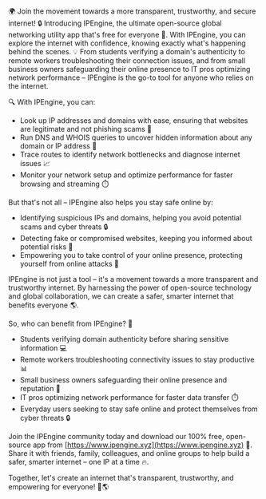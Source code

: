 🌍️️️️ Join the movement towards a more transparent, trustworthy, and secure internet! 🔒️ Introducing IPEngine, the ultimate open-source global networking utility app that's free for everyone 🎁️️. With IPEngine, you can explore the internet with confidence, knowing exactly what's happening behind the scenes. 💡️ From students verifying a domain's authenticity to remote workers troubleshooting their connection issues, and from small business owners safeguarding their online presence to IT pros optimizing network performance – IPEngine is the go-to tool for anyone who relies on the internet.

🔍️ With IPEngine, you can:

* Look up IP addresses and domains with ease, ensuring that websites are legitimate and not phishing scams 🚫
* Run DNS and WHOIS queries to uncover hidden information about any domain or IP address 🔎️
* Trace routes to identify network bottlenecks and diagnose internet issues 📈
* Monitor your network setup and optimize performance for faster browsing and streaming ⏱️

But that's not all – IPEngine also helps you stay safe online by:

* Identifying suspicious IPs and domains, helping you avoid potential scams and cyber threats 🔒️
* Detecting fake or compromised websites, keeping you informed about potential risks 🚨
* Empowering you to take control of your online presence, protecting yourself from online attacks 💪

IPEngine is not just a tool – it's a movement towards a more transparent and trustworthy internet. By harnessing the power of open-source technology and global collaboration, we can create a safer, smarter internet that benefits everyone 🌎️.

So, who can benefit from IPEngine? 🤔

* Students verifying domain authenticity before sharing sensitive information 💻
* Remote workers troubleshooting connectivity issues to stay productive 📊
* Small business owners safeguarding their online presence and reputation 🏢
* IT pros optimizing network performance for faster data transfer ⏱️
* Everyday users seeking to stay safe online and protect themselves from cyber threats 🔒️

Join the IPEngine community today and download our 100% free, open-source app from [https://www.ipengine.xyz](https://www.ipengine.xyz) 📲. Share it with friends, family, colleagues, and online groups to help build a safer, smarter internet – one IP at a time 🔥️.

Together, let's create an internet that's transparent, trustworthy, and empowering for everyone! 💪🌎️